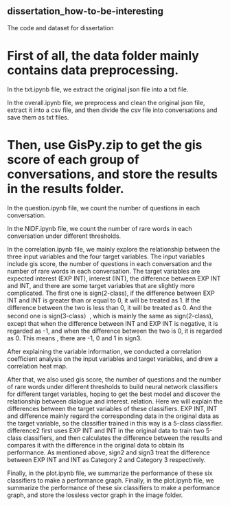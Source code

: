 ## dissertation_how-to-be-interesting
The code and dataset for dissertation


# First of all, the **data** folder mainly contains data preprocessing.

In the txt.ipynb file, we extract the original json file into a txt file.

In the overall.ipynb file, we preprocess and clean the original json file, extract it into a csv file, and then divide the csv file into conversations and save them as txt files.


# Then, use GisPy.zip to get the gis score of each group of conversations, and store the results in the results folder.

In the question.ipynb file, we count the number of questions in each conversation.

In the NIDF.ipynb file, we count the number of rare words in each conversation under different thresholds.

In the correlation.ipynb file, we mainly explore the relationship between the three input variables and the four target variables. The input variables include gis score, the number of questions in each conversation and the number of rare words in each conversation. The target variables are expected interest (EXP INT), interest (INT), the difference between EXP INT and INT, and there are some target variables that are slightly more complicated. The first one is sign(2-class), if the difference between EXP INT and INT is greater than or equal to 0, it will be treated as 1. If the difference between the two is less than 0, it will be treated as 0. And the second one is sign(3-class）, which is mainly the same as sign(2-class), except that when the difference between INT and EXP INT is negative, it is regarded as -1, and when the difference between the two is 0, it is regarded as 0. This means , there are -1, 0 and 1 in sign3.

After explaining the variable information, we conducted a correlation coefficient analysis on the input variables and target variables, and drew a correlation heat map.

After that, we also used gis score, the number of questions and the number of rare words under different thresholds to build neural network classifiers for different target variables, hoping to get the best model and discover the relationship between dialogue and interest. relation. Here we will explain the differences between the target variables of these classifiers. EXP INT, INT and difference mainly regard the corresponding data in the original data as the target variable, so the classifier trained in this way is a 5-class classifier. difference2 first uses EXP INT and INT in the original data to train two 5-class classifiers, and then calculates the difference between the results and compares it with the difference in the original data to obtain its performance. As mentioned above, sign2 and sign3 treat the difference between EXP INT and INT as Category 2 and Category 3 respectively.

Finally, in the plot.ipynb file, we summarize the performance of these six classifiers to make a performance graph. Finally, in the plot.ipynb file, we summarize the performance of these six classifiers to make a performance graph, and store the lossless vector graph in the image folder.
